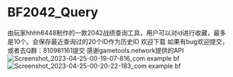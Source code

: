 # BF2042_Query
由玩家hhhh6448制作的一款2042战绩查询工具，用户可以对id进行收藏，最多是10个。会保存最近查询过的20个ID作为历史ID
欢迎下载  如果有bug欢迎提交，或者去Q群：810981161提交
感谢gametools.network提供的API
![Screenshot_2023-04-25-00-19-07-816_com example bf](https://user-images.githubusercontent.com/105478210/234056584-418e48dc-30fa-48cc-8a4e-d92a16d71f6d.jpg)
![Screenshot_2023-04-25-00-20-22-183_com example bf](https://user-images.githubusercontent.com/105478210/234056913-d62f8476-29e8-4134-9e3b-8c2581d649a6.jpg)
